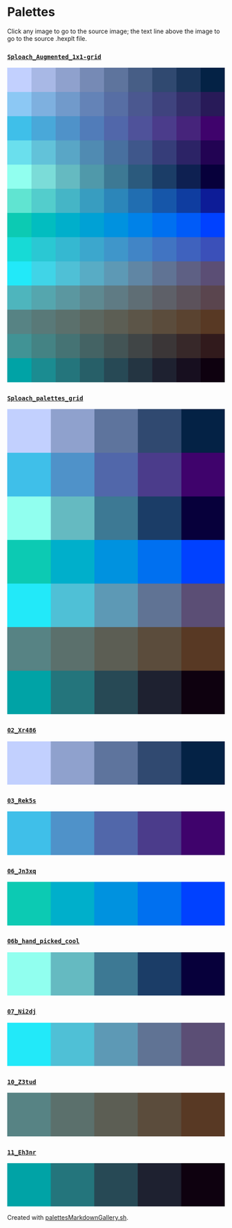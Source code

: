 # Palettes

Click any image to go to the source image; the text line above the image to go to the source .hexplt file.

### [`Sploach_Augmented_1x1-grid`](Sploach_Augmented_1x1-grid.hexplt)

[ ![Sploach_Augmented_1x1-grid.png](Sploach_Augmented_1x1-grid.png) ](Sploach_Augmented_1x1-grid.png)

### [`Sploach_palettes_grid`](Sploach_palettes_grid.hexplt)

[ ![Sploach_palettes_grid.png](Sploach_palettes_grid.png) ](Sploach_palettes_grid.png)

### [`02_Xr486`](02_Xr486.hexplt)

[ ![02_Xr486.png](02_Xr486.png) ](02_Xr486.png)

### [`03_Rek5s`](03_Rek5s.hexplt)

[ ![03_Rek5s.png](03_Rek5s.png) ](03_Rek5s.png)

### [`06_Jn3xq`](06_Jn3xq.hexplt)

[ ![06_Jn3xq.png](06_Jn3xq.png) ](06_Jn3xq.png)

### [`06b_hand_picked_cool`](06b_hand_picked_cool.hexplt)

[ ![06b_hand_picked_cool.png](06b_hand_picked_cool.png) ](06b_hand_picked_cool.png)

### [`07_Ni2dj`](07_Ni2dj.hexplt)

[ ![07_Ni2dj.png](07_Ni2dj.png) ](07_Ni2dj.png)

### [`10_Z3tud`](10_Z3tud.hexplt)

[ ![10_Z3tud.png](10_Z3tud.png) ](10_Z3tud.png)

### [`11_Eh3nr`](11_Eh3nr.hexplt)

[ ![11_Eh3nr.png](11_Eh3nr.png) ](11_Eh3nr.png)

Created with [palettesMarkdownGallery.sh](https://github.com/earthbound19/_ebDev/blob/master/scripts/imgAndVideo/palettesMarkdownGallery.sh).
